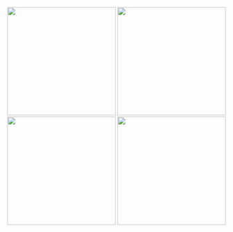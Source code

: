 


<img src="https://github.com/Bhavin1313/Bhavin1313_Test_1_2_2_flutter_app/assets/99348404/904cd3cf-2129-46f9-898c-4e35421ef8ca" width="250px">
<img src="https://github.com/Bhavin1313/Bhavin1313_Test_1_2_2_flutter_app/assets/99348404/03b1c9d3-cb74-4664-8d3a-d86fb58c5bd8" width="250px">
<img src="https://github.com/Bhavin1313/Bhavin1313_Test_1_2_2_flutter_app/assets/99348404/6e7d7345-5ef0-475c-a534-165cd2ae7fe7" width="250px">
<img src="https://github.com/Bhavin1313/Bhavin1313_Test_1_2_2_flutter_app/assets/99348404/fc063a21-3409-4ec4-a12c-13135e6d8ca1" width="250px">
